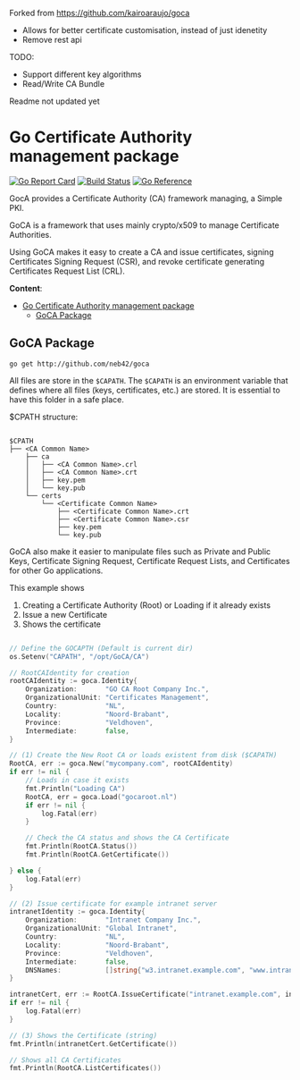 Forked from https://github.com/kairoaraujo/goca 

* Allows for better certificate customisation, instead of just idenetity
* Remove rest api

TODO:
* Support different key algorithms 
* Read/Write CA Bundle

Readme not updated yet

# Go Certificate Authority management package

[![Go Report Card](https://goreportcard.com/badge/github.com/neb42/goca)](https://goreportcard.com/report/github.com/neb42/goca)
[![Build Status](https://github.com/neb42/goca/workflows/tests/badge.svg)](https://github.com/neb42/goca/actions)
[![Go Reference](https://pkg.go.dev/badge/github.com/neb42/goca.svg)](https://pkg.go.dev/github.com/neb42/goca)


GocA provides a Certificate Authority (CA) framework managing, a Simple PKI.

GoCA is a framework that uses mainly crypto/x509 to manage Certificate
Authorities.

Using GoCA makes it easy to create a CA and issue certificates, signing
Certificates Signing Request (CSR), and revoke certificate generating
Certificates Request List (CRL).

**Content**:

- [Go Certificate Authority management package](#go-certificate-authority-management-package)
  - [GoCA Package](#goca-package)

## GoCA Package

```shell
go get http://github.com/neb42/goca
```

All files are store in the ``$CAPATH``. The ``$CAPATH`` is an environment
variable that defines where all files (keys, certificates, etc.) are stored.
It is essential to have this folder in a safe place.

$CPATH structure:

```shell

$CPATH
├── <CA Common Name>
    ├── ca
    │   ├── <CA Common Name>.crl
    │   ├── <CA Common Name>.crt
    │   ├── key.pem
    │   └── key.pub
    └── certs
        └── <Certificate Common Name>
            ├── <Certificate Common Name>.crt
            ├── <Certificate Common Name>.csr
            ├── key.pem
            └── key.pub
```

GoCA also make it easier to manipulate files such as Private and Public Keys,
Certificate Signing Request, Certificate Request Lists, and Certificates
for other Go applications.


This example shows

1. Creating a Certificate Authority (Root) or Loading if it already exists
2. Issue a new Certificate
3. Shows the certificate

```go

// Define the GOCAPTH (Default is current dir)
os.Setenv("CAPATH", "/opt/GoCA/CA")

// RootCAIdentity for creation
rootCAIdentity := goca.Identity{
    Organization:       "GO CA Root Company Inc.",
    OrganizationalUnit: "Certificates Management",
    Country:            "NL",
    Locality:           "Noord-Brabant",
    Province:           "Veldhoven",
    Intermediate:       false,
}

// (1) Create the New Root CA or loads existent from disk ($CAPATH)
RootCA, err := goca.New("mycompany.com", rootCAIdentity)
if err != nil {
    // Loads in case it exists
    fmt.Println("Loading CA")
    RootCA, err = goca.Load("gocaroot.nl")
    if err != nil {
        log.Fatal(err)
    }

    // Check the CA status and shows the CA Certificate
    fmt.Println(RootCA.Status())
    fmt.Println(RootCA.GetCertificate())

} else {
    log.Fatal(err)
}

// (2) Issue certificate for example intranet server
intranetIdentity := goca.Identity{
    Organization:       "Intranet Company Inc.",
    OrganizationalUnit: "Global Intranet",
    Country:            "NL",
    Locality:           "Noord-Brabant",
    Province:           "Veldhoven",
    Intermediate:       false,
    DNSNames:           []string{"w3.intranet.example.com", "www.intranet.example.com"},
}

intranetCert, err := RootCA.IssueCertificate("intranet.example.com", intranetIdentity)
if err != nil {
    log.Fatal(err)
}

// (3) Shows the Certificate (string)
fmt.Println(intranetCert.GetCertificate())

// Shows all CA Certificates
fmt.Println(RootCA.ListCertificates())
```


